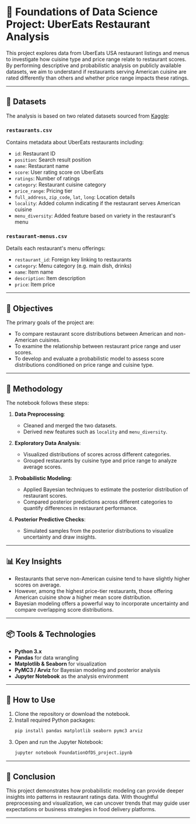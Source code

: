 # 🧠 Foundations of Data Science Project: UberEats Restaurant Analysis

This project explores data from UberEats USA restaurant listings and menus to investigate how cuisine type and price range relate to restaurant scores. By performing descriptive and probabilistic analysis on publicly available datasets, we aim to understand if restaurants serving American cuisine are rated differently than others and whether price range impacts these ratings.

---

## 📁 Datasets

The analysis is based on two related datasets sourced from [Kaggle](https://kaggle.com/datasets/ahmedshahriarsakib/uber-eats-usa-restaurants-menus/data):

### `restaurants.csv`

Contains metadata about UberEats restaurants including:

- `id`: Restaurant ID
- `position`: Search result position
- `name`: Restaurant name
- `score`: User rating score on UberEats
- `ratings`: Number of ratings
- `category`: Restaurant cuisine category
- `price_range`: Pricing tier
- `full_address`, `zip_code`, `lat`, `long`: Location details
- `locality`: Added column indicating if the restaurant serves American cuisine
- `menu_diversity`: Added feature based on variety in the restaurant's menu

### `restaurant-menus.csv`

Details each restaurant's menu offerings:

- `restaurant_id`: Foreign key linking to restaurants
- `category`: Menu category (e.g. main dish, drinks)
- `name`: Item name
- `description`: Item description
- `price`: Item price

---

## 🎯 Objectives

The primary goals of the project are:

- To compare restaurant score distributions between American and non-American cuisines.
- To examine the relationship between restaurant price range and user scores.
- To develop and evaluate a probabilistic model to assess score distributions conditioned on price range and cuisine type.

---

## 🧪 Methodology

The notebook follows these steps:

1. **Data Preprocessing**:
   - Cleaned and merged the two datasets.
   - Derived new features such as `locality` and `menu_diversity`.

2. **Exploratory Data Analysis**:
   - Visualized distributions of scores across different categories.
   - Grouped restaurants by cuisine type and price range to analyze average scores.

3. **Probabilistic Modeling**:
   - Applied Bayesian techniques to estimate the posterior distribution of restaurant scores.
   - Compared posterior predictions across different categories to quantify differences in restaurant performance.

4. **Posterior Predictive Checks**:
   - Simulated samples from the posterior distributions to visualize uncertainty and draw insights.

---

## 📊 Key Insights

- Restaurants that serve non-American cuisine tend to have slightly higher scores on average.
- However, among the highest price-tier restaurants, those offering American cuisine show a higher mean score distribution.
- Bayesian modeling offers a powerful way to incorporate uncertainty and compare overlapping score distributions.

---

## 📦 Tools & Technologies

- **Python 3.x**
- **Pandas** for data wrangling
- **Matplotlib & Seaborn** for visualization
- **PyMC3 / Arviz** for Bayesian modeling and posterior analysis
- **Jupyter Notebook** as the analysis environment

---

## 📌 How to Use

1. Clone the repository or download the notebook.
2. Install required Python packages:
   ```bash
   pip install pandas matplotlib seaborn pymc3 arviz
   ```
3. Open and run the Jupyter Notebook:
   ```bash
   jupyter notebook FoundationOfDS_project.ipynb
   ```

---

## 📄 Conclusion

This project demonstrates how probabilistic modeling can provide deeper insights into patterns in restaurant ratings data. With thoughtful preprocessing and visualization, we can uncover trends that may guide user expectations or business strategies in food delivery platforms.

---
